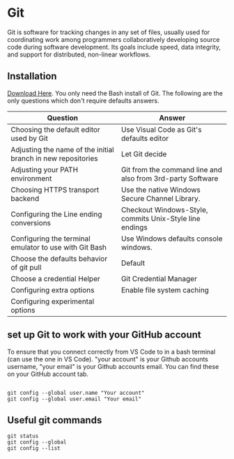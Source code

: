 # Git

Git is software for tracking changes in any set of files, usually used for coordinating work among programmers collaboratively developing source code during software development. Its goals include speed, data integrity, and support for distributed, non-linear workflows.

## Installation

[Download Here](https://gitforwindows.org/). You only need the Bash install of Git. The following are the only questions which don't require defaults answers.

|Question|Answer|
|---|---|
|Choosing the default editor used by Git| Use Visual Code as Git's defaults editor|
| Adjusting the name of the initial branch in new repositories | Let Git decide|
|Adjusting your PATH environment | Git from the command line and also from 3rd-party Software|
|Choosing HTTPS transport backend |Use the native Windows Secure Channel Library.|
|Configuring the Line ending conversions| Checkout Windows-Style, commits Unix-Style line endings|
|Configuring the terminal emulator to use with Git Bash | Use Windows defaults console windows.|
|Choose the defaults behavior of git pull | Default|
|Choose a credential Helper| Git Credential Manager|
|Configuring extra options| Enable file system caching|
|Configuring experimental options| |

## set up Git to work with your GitHub account

To ensure that you connect correctly from VS Code to in a bash terminal (can use the  one in VS Code). "your account" is your Github accounts username, "your email" is your Github accounts email. You can find these on your GitHub account tab.

```shell

git config --global user.name "Your account" 
git config --global user.email "Your email"
```

## Useful git commands

```shell
git status
git config --global
git config --list
```
